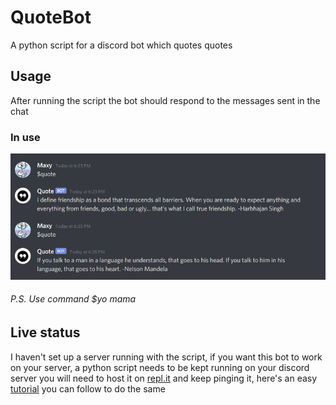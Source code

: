 # QuoteBot
A python script for a discord bot which quotes quotes

## Usage 
After running the script the bot should respond to the messages sent in the chat

### In use

![alt text](usage.png)

###### P.S. Use command $yo mama

## Live status
I haven't set up a server running with the script, if you want this bot to work on your server, a python script needs to be kept running on your discord server you will need to host it on [repl.it](https://repl.it/) and keep pinging it, here's an easy [tutorial](https://www.freecodecamp.org/news/create-a-discord-bot-with-python/) you can follow to do the same
